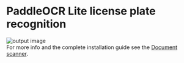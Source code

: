 # PaddleOCR Lite license plate recognition
![output image]( https://qengineering.eu/github/PaddleOCR_License.webp )<br>
For more info and the complete installation guide see the [Document scanner](https://github.com/Qengineering/PaddleOCR-Lite-Document/blob/main/README.md).
